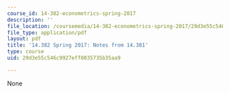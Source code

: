 ```yaml
---
course_id: 14-382-econometrics-spring-2017
description: ''
file_location: /coursemedia/14-382-econometrics-spring-2017/29d3e55c546c9927eff0035735b35aa9_MIT14_382S17_14381notes.pdf
file_type: application/pdf
layout: pdf
title: '14.382 Spring 2017: Notes from 14.381'
type: course
uid: 29d3e55c546c9927eff0035735b35aa9

---
```

None